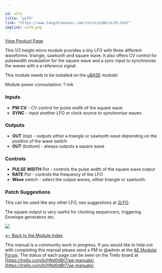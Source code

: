 ```yaml
---

id: ulfo
title: "µLFO"
link: "https://www.tangiblewaves.com/store/p180/uLFO.html"
imglink: uLFO.png
---
```



[View Product Page](https://www.tangiblewaves.com/store/p180/uLFO.html)

This 1/3 height micro module provides a tiny LFO with three different waveforms: triangle, sawtooth and square wave. It also offers CV control for pulsewidth modulation for the square wave and a sync input to synchronise the waves with a a reference signal.

This module needs to be installed on the [µBASE](https://wiki.aemodular.com/pmwiki.php/AeManual/UBASE) module!

Module power consumption: ? mA

### Inputs

*   **PW CV** - CV control for pulse width of the square wave
*   **SYNC** - input another LFO or clock source to synchronise waves

### Outputs

*   **OUT** (top) - outputs either a triangle or sawtooth wave depending on the position of the wave switch
*   **OUT** (bottom) - always outputs a square wave

### Controls

*   **PULSE WIDTH** Pot - controls the pulse width of the square wave output
*   **RATE** Pot - controls the frequency of the LFO
*   **Wave** switch - select the output waves, either triangle or sawtooth.

### Patch Suggestions

This can be used like any other LFO, see suggestions at [2LFO](https://wiki.aemodular.com/pmwiki.php/AeManual/2LFO).

The square output is very useful for clocking sequencers, triggering Envelope generators etc.

[![](/images/th00---uLFO.png.jpg)](https://wiki.aemodular.com/uploads/AeManual/ULFO/uLFO.png "uLFO")

[<-- Back to the Module Index](https://wiki.aemodular.com/pmwiki.php/AeManual/Modules)

This manual is a community work in progress. If you would like to help out with completing this manual please send a PM to @admin at the [AE Modular Forum](http://forum.aemodular.com). The status of each page can be seen on the Trello board at [https://trello.com/b/HNd0dBt7/ae-manuals](https://trello.com/b/HNd0dBt7/ae-manuals)